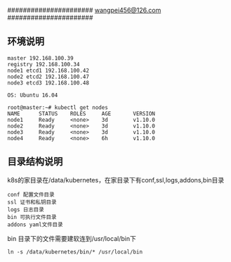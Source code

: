 
######################
wangpei456@126.com
######################

## 环境说明

```
master 192.168.100.39
registry 192.168.100.34
node1 etcd1 192.168.100.42
node2 etcd2 192.168.100.47
node3 etcd3 192.168.100.48

OS: Ubuntu 16.04

root@master:~# kubectl get nodes
NAME      STATUS    ROLES     AGE       VERSION
node1     Ready     <none>    3d        v1.10.0
node2     Ready     <none>    3d        v1.10.0
node3     Ready     <none>    3d        v1.10.0
node4     Ready     <none>    6h        v1.10.0
```

## 目录结构说明

k8s的家目录在/data/kubernetes，在家目录下有conf,ssl,logs,addons,bin目录
```
conf 配置文件目录
ssl 证书和私钥目录
logs 日志目录
bin 可执行文件目录
addons yaml文件目录
```
bin 目录下的文件需要建软连到/usr/local/bin下
```
ln -s /data/kubernetes/bin/* /usr/local/bin
```

